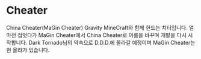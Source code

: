 # Cheater
China Cheater(MaGin Cheater)
Gravity MineCraft와 함께 한드는 치터입니다.
얼마전 접엇다가 MaGin Cheater에서 China Cheater로 이름을 바꾸며 개발을 다시 시작합니다.
Dark Tornado님의 약속으로 D.D.D.에 올라갈 예정이며 MaGin Cheater는 현 올라가 있습니다.
